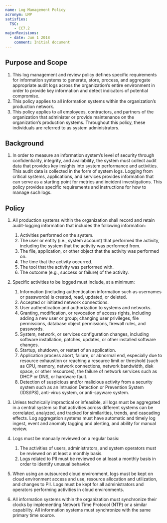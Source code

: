```yaml
---
name: Log Management Policy
acronym: LMP
satisfies:
  TSC:
    - CC7.2
majorRevisions:
  - date: Jun 1 2018
    comment: Initial document
---
```


## Purpose and Scope

1. This log management and review policy defines specific requirements for information systems to generate, store, process, and aggregate appropriate audit logs across the organization’s entire environment in order to provide key information and detect indicators of potential compromise.
2. This policy applies to all information systems within the organization’s production network.
3. This policy applies to all employees, contractors, and partners of the organization that administer or provide maintenance on the organization’s production systems. Throughout this policy, these individuals are referred to as system administrators.

## Background

1. In order to measure an information system’s level of security through confidentiality, integrity, and availability, the system must collect audit data that provides key insights into system performance and activities. This audit data is collected in the form of system logs. Logging from critical systems, applications, and services provides information that can serve as a starting point for metrics and incident investigations. This policy provides specific requirements and instructions for how to manage such logs.

## Policy

1. All production systems within the organization shall record and retain audit-logging information that includes the following information:

   1. Activities performed on the system.
   2. The user or entity (i.e., system account) that performed the activity, including the system that the activity was performed from.
   3. The file, application, or other object that the activity was performed on.
   4. The time that the activity occurred.
   5. The tool that the activity was performed with.
   6. The outcome (e.g., success or failure) of the activity.

2. Specific activities to be logged must include, at a minimum:

   1. Information (including authentication information such as usernames or passwords) is created, read, updated, or deleted.
   2. Accepted or initiated network connections.
   3. User authentication and authorization to systems and networks.
   4. Granting, modification, or revocation of access rights, including adding a new user or group; changing user privileges, file permissions, database object permissions, firewall rules, and passwords.
   5. System, network, or services configuration changes, including software installation, patches, updates, or other installed software changes.
   6. Startup, shutdown, or restart of an application.
   7. Application process abort, failure, or abnormal end, especially due to resource exhaustion or reaching a resource limit or threshold (such as CPU, memory, network connections, network bandwidth, disk space, or other resources), the failure of network services such as DHCP or DNS, or hardware fault.
   8. Detection of suspicious and/or malicious activity from a security system such as an Intrusion Detection or Prevention System (IDS/IPS), anti-virus system, or anti-spyware system.

3. Unless technically impractical or infeasible, all logs must be aggregated in a central system so that activities across different systems can be correlated, analyzed, and tracked for similarities, trends, and cascading effects. Log aggregation systems must have automatic and timely log ingest, event and anomaly tagging and alerting, and ability for manual review.

4. Logs must be manually reviewed on a regular basis:

   1. The activities of users, administrators, and system operators must be reviewed on at least a monthly basis.
   2. Logs related to PII must be reviewed on at least a monthly basis in order to identify unusual behavior.

5. When using an outsourced cloud environment, logs must be kept on cloud environment access and use, resource allocation and utilization, and changes to PII. Logs must be kept for all administrators and operators performing activities in cloud environments.

6. All information systems within the organization must synchronize their clocks by implementing Network Time Protocol (NTP) or a similar capability. All information systems must synchronize with the same primary time source.
